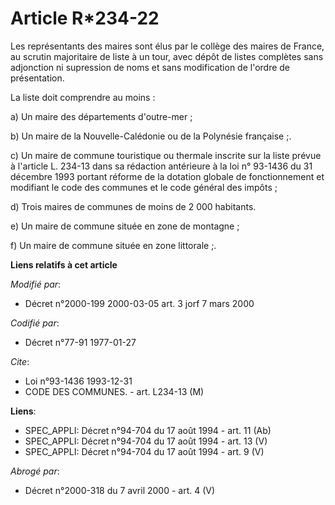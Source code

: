 # Article R*234-22

Les représentants des maires sont élus par le collège des maires de France, au scrutin majoritaire de liste à un tour, avec
dépôt de listes complètes sans adjonction ni supression de noms et sans modification de l'ordre de présentation.

La liste doit comprendre au moins :

a) Un maire des départements d'outre-mer ;

b) Un maire de la Nouvelle-Calédonie ou de la Polynésie française ;.

c) Un maire de commune touristique ou thermale inscrite sur la liste prévue à l'article L. 234-13 dans sa rédaction
antérieure à la loi n° 93-1436 du 31 décembre 1993 portant réforme de la dotation globale de fonctionnement et modifiant le
code des communes et le code général des impôts ;

d) Trois maires de communes de moins de 2 000 habitants.

e) Un maire de commune située en zone de montagne ;

f) Un maire de commune située en zone littorale ;.

**Liens relatifs à cet article**

_Modifié par_:

  - Décret n°2000-199 2000-03-05 art. 3 jorf 7 mars 2000

_Codifié par_:

  - Décret n°77-91 1977-01-27

_Cite_:

  - Loi n°93-1436 1993-12-31
  - CODE DES COMMUNES. - art. L234-13 (M)

**Liens**:

  - SPEC_APPLI: Décret n°94-704 du 17 août 1994 - art. 11 (Ab)
  - SPEC_APPLI: Décret n°94-704 du 17 août 1994 - art. 13 (V)
  - SPEC_APPLI: Décret n°94-704 du 17 août 1994 - art. 9 (V)

_Abrogé par_:

  - Décret n°2000-318 du 7 avril 2000 - art. 4 (V)
